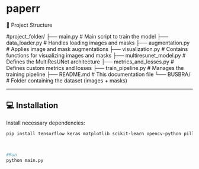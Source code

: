 # paperr

📁 Project Structure

#project_folder/
├── main.py                    # Main script to train the model
├── data_loader.py              # Handles loading images and masks
├── augmentation.py             # Applies image and mask augmentations
├── visualization.py            # Contains functions for visualizing images and masks
├── multiresunet_model.py       # Defines the MultiResUNet architecture
├── metrics_and_losses.py       # Defines custom metrics and losses
├── train_pipeline.py           # Manages the training pipeline
├── README.md                    # This documentation file
└── BUSBRA/                      # Folder containing the dataset (images + masks)



---

## 💻 Installation

Install necessary dependencies:

```bash
pip install tensorflow keras matplotlib scikit-learn opencv-python pillow



#Run
python main.py

